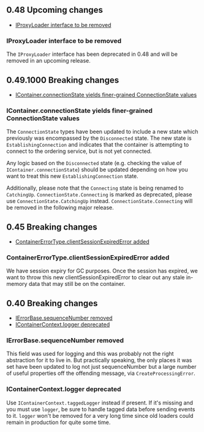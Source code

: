 ## 0.48 Upcoming changes
- [IProxyLoader interface to be removed](#IProxyLoader-interface-to-be-removed)

### IProxyLoader interface to be removed
The `IProxyLoader` interface has been deprecated in 0.48 and will be removed in an upcoming release.

## 0.49.1000 Breaking changes
- [IContainer.connectionState yields finer-grained ConnectionState values](#icontainerconnectionstate-yields-finer-grained-connectionstate-values)

### IContainer.connectionState yields finer-grained ConnectionState values
The `ConnectionState` types have been updated to include a new state which previously was
encompassed by the `Disconnected` state. The new state is `EstablishingConnection` and indicates that the container is
attempting to connect to the ordering service, but is not yet connected.

Any logic based on the `Disconnected` state (e.g. checking the value of `IContainer.connectionState`)
should be updated depending on how you want to treat this new `EstablishingConnection` state.

Additionally, please note that the `Connecting` state is being renamed to `CatchingUp`.
`ConnectionState.Connecting` is marked as deprecated, please use `ConnectionState.CatchingUp` instead.
`ConnectionState.Connecting` will be removed in the following major release.

## 0.45 Breaking changes
- [ContainerErrorType.clientSessionExpiredError added](#ContainerErrorType.clientSessionExpiredError-added)

### ContainerErrorType.clientSessionExpiredError added
We have session expiry for GC purposes. Once the session has expired, we want to throw this new clientSessionExpiredError to clear out any stale in-memory data that may still be on the container.

## 0.40 Breaking changes

- [IErrorBase.sequenceNumber removed](#IErrorBase.sequenceNumber-removed)
- [IContainerContext.logger deprecated](#IContainerContext.logger-deprecated)

### IErrorBase.sequenceNumber removed
This field was used for logging and this was probably not the right abstraction for it to live in.
But practically speaking, the only places it was set have been updated to log not just sequenceNumber
but a large number of useful properties off the offending message, via `CreateProcessingError`.

### IContainerContext.logger deprecated
Use `IContainerContext.taggedLogger` instead if present. If it's missing and you must use `logger`,
be sure to handle tagged data before sending events to it.
`logger` won't be removed for a very long time since old loaders could remain in production for quite some time.
